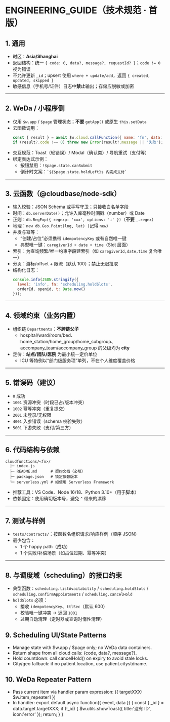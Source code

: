 # ENGINEERING_GUIDE（技术规范 · 首版）

## 1. 通用
- 时区：**Asia/Shanghai**
- 返回结构：统一 `{ code: 0, data?, message?, requestId? }`；`code != 0` 视为错误
- 不允许更新 `_id`；upsert 使用 `where + update/add`，返回 `{ created, updated, skipped }`
- 敏感信息（手机号/证件）日志中**禁止**输出；存储应脱敏或加密

---

## 2. WeDa / 小程序侧
- 仅用 `$w.app` / `$page` 管理状态；**不要** `getApp()` 或原生 `this.setData`
- 云函数调用：
  ```js
  const { result } = await $w.cloud.callFunction({ name: 'fn', data: { ... } });
  if (result?.code !== 0) throw new Error(result?.message || '失败');
  ```
- 交互规范：Toast（轻错误）/ Modal（确认类）/ 导航重试（支付等）
- 绑定表达式示例：
  - 按钮禁用：`!$page.state.canSubmit`
  - 倒计时文案：`` `${$page.state.holdLeft}s 内完成支付` ``

---

## 3. 云函数（@cloudbase/node-sdk）
- 输入校验：JSON Schema 或手写守卫；只接收白名单字段
- 时间：`db.serverDate()`；允许入库毫秒时间戳（number）或 Date
- 正则：`db.RegExp({ regexp: 'xxx', options: 'i' })`（**不要** `_.regex`）
- 地理：`new db.Geo.Point(lng, lat)`（记得 `new`）
- 并发与幂等：
  - “创建/占位”必须携带 `idempotencyKey` 或有自然唯一键
  - 典型唯一键：`caregiverId + date + time`（Slot 层面）
- 索引：为查询频繁/唯一约束字段建索引（如 `caregiverId,date,time` 复合唯一）
- 分页：游标/offset + 限流（默认 100）；禁止无限拉取
- 结构化日志：
  ```js
  console.info(JSON.stringify({
    level: 'info', fn: 'scheduling.holdSlots',
    orderId, openid, t: Date.now()
  }));
  ```

---

## 4. 领域约束（业务内置）
- 组织链 `Departments`：**不跨链父子**  
  - hospital/ward/room/bed、home_station/home_group/home_subgroup、accompany_team/accompany_group 的父级均为 **city**
- 定价：**站点/团队/医院** 为最小统一定价单位  
  - ICU 等特例以“部门级服务项”单列，不在个人维度覆盖价格

---

## 5. 错误码（建议）
- `0` 成功  
- `1001` 资源冲突（时段已占/版本冲突）  
- `1002` 幂等冲突（重复提交）  
- `2001` 未登录/无权限  
- `4001` 入参错误（schema 校验失败）  
- `5001` 下游失败（支付/第三方）

---

## 6. 代码结构与依赖
```
cloudfunctions/<fn>/
  ├─ index.js
  ├─ README.md      # 契约文档（必填）
  ├─ package.json   # 锁定依赖版本
  └─ serverless.yml # 如使用 Serverless Framework
```

- 推荐工具：VS Code、Node 16/18、Python 3.10+（用于脚本）
- 依赖固定：使用确切版本号，避免 `^` 带来的漂移

---

## 7. 测试与样例
- `tests/contracts/`：按函数名组织请求/响应样例（顺序 JSON）
- 最少包含：
  - 1 个 happy path（成功）
  - 1 个失败/补偿场景（如占位过期、幂等冲突）

---

## 8. 与调度域（scheduling）的接口约束
- 典型函数：`scheduling.listAvailability` / `scheduling.holdSlots` / `scheduling.confirmAppointments` / `scheduling.cancelHold`
- `holdSlots` 必须：
  - 接收 `idempotencyKey`、`ttlSec`（默认 600）
  - 校验唯一键冲突 → 返回 `1001`
  - 过期自动清理（定时器或查询时惰性清理）

## 9. Scheduling UI/State Patterns
- Manage state with $w.app / $page only; no WeDa data containers.
- Return shape from all cloud calls: {code, data?, message?}.
- Hold countdown: call cancelHold() on expiry to avoid stale locks.
- City/geo fallback: if no patient.location, use patient.citystdname.

## 10. WeDa Repeater Pattern
- Pass current item via handler param expression:
  ({ targetXXX: $w.item_repeater1 })
- In handler:
  export default async function({ event, data }) {
    const { _id } = data.target.targetXXX;
    if (!_id) { $w.utils.showToast({ title:'没有 ID', icon:'error' }); return; }
  }
